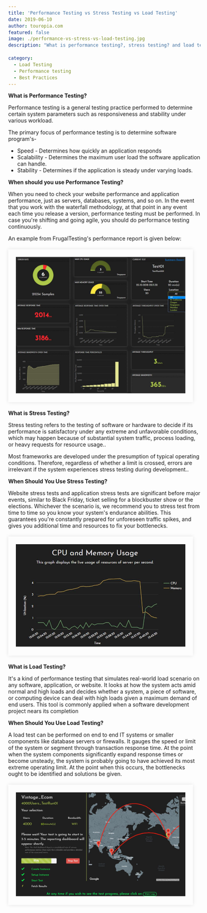 ```yaml
---
title: 'Performance Testing vs Stress Testing vs Load Testing'
date: 2019-06-10
author: touropia.com
featured: false
image: ./performance-vs-stress-vs-load-testing.jpg
description: "What is performance testing?, stress testing? and load testing?"

category:
  - Load Testing
  - Performance testing
  - Best Practices
---
```



<div class="entry-content">
<p ><b>What is Performance Testing?</b></p>
<p >Performance testing is a general testing practice performed to determine certain system parameters such as responsiveness and stability under various workload.</p>
<p >The primary focus of performance testing is to determine software program's-</p>
<ul >
<li>Speed - Determines how quickly an application responds</li>
<li>Scalability - Determines the maximum user load the software application can handle.</li>
<li>Stability - Determines if the application is steady under varying loads.</li>
</ul>
<p ><b>When should you use Performance Testing?</b> </p>
<p >When you need to check your website performance and application performance, just as servers, databases, systems, and so on. In the event that you work with the waterfall methodology, at that point in any event each time you release a version, performance testing must be performed. In case you're shifting and going agile, you should do performance testing continuously.</p>
<p >An example from FrugalTesting's performance report is given below:</p>
<div style="width:88%; margin-top:20px; margin-bottom:20px;padding:20px; box-shadow:0 0 10px rgba(0,0,0,0.1)">
<img class="main-img img-responsive" src="./performance-report-frugaltesting.jpg" alt="FrugalTesting's performance report" title="Performance Testing vs Stress Testing vs Load Testing">
</div>
<p ><b>What is Stress Testing?</b></p>
<p >Stress testing refers to the testing of software or hardware to decide if its performance is satisfactory under any extreme and unfavorable conditions, which may happen because of substantial system traffic, process loading, or heavy requests for resource usage.. </p>
<p >Most frameworks are developed under the presumption of typical operating conditions. Therefore, regardless of whether a limit is crossed, errors are irrelevant if the system experiences stress testing during development..</p>
<p ><b>When Should You Use Stress Testing?</b></p>
<p >Website stress tests and application stress tests are significant before major events, similar to Black Friday, ticket selling for a blockbuster show or the elections. Whichever the scenario is, we recommend you to stress test from time to time so you know your system's endurance abilities. This guarantees you're constantly prepared for unforeseen traffic spikes, and gives you additional time and resources to fix your bottlenecks.</p>
<div style="width:88%; margin-top:20px; margin-bottom:20px;padding:20px; box-shadow:0 0 10px rgba(0,0,0,0.1)">
<img class="main-img img-responsive" src="./stress-testing-report.jpg" alt="Performance Testing vs Stress Testing vs Load Testing" title="Performance Testing vs Stress Testing vs Load Testing">
</div>
<p ><b>What is Load Testing?</b></p>
<p >It's a kind of performance testing that simulates real-world load scenario on any software, application, or website. It looks at how the system acts amid normal and high loads and decides whether a system, a piece of software, or computing device can deal with high loads given a maximum demand of end users. This tool is commonly applied when a software development project nears its completion</p>
<p ><b>When Should You Use Load Testing?</b></p>
<p >A load test can be performed on end to end IT systems or smaller components like database servers or firewalls. It gauges the speed or limit of the system or segment through transaction response time. At the point when the system components significantly expand response times or become unsteady, the system is probably going to have achieved its most extreme operating limit. At the point when this occurs, the bottlenecks ought to be identified and solutions be given.</p>
<div style="width:88%; margin-top:20px; margin-bottom:20px;padding:20px; box-shadow:0 0 10px rgba(0,0,0,0.1)">
<img class="main-img img-responsive" src="./load-testing-report.jpg" alt="Performance Testing vs Stress Testing vs Load Testing" title="Performance Testing vs Stress Testing vs Load Testing">
</div>
</div>
